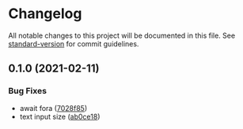 # Changelog

All notable changes to this project will be documented in this file. See [standard-version](https://github.com/conventional-changelog/standard-version) for commit guidelines.

## 0.1.0 (2021-02-11)


### Bug Fixes

* await fora ([7028f85](https://github.com/estevE11/react-todolist/commit/7028f856a1394782989f52fdb4eb36d4a951c7c0))
* text input size ([ab0ce18](https://github.com/estevE11/react-todolist/commit/ab0ce1882126501f12b82020dfa9c1cd0f54c0a3))
